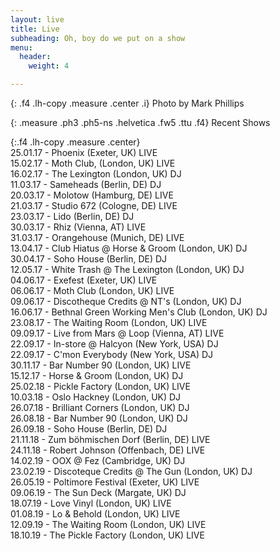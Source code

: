 ```yaml
---
layout: live
title: Live
subheading: Oh, boy do we put on a show
menu:
  header:
    weight: 4

---
```

{: .f4 .lh-copy .measure .center .i}
Photo by Mark Phillips

{: .measure .ph3 .ph5-ns .helvetica .fw5 .ttu .f4}
Recent Shows

{:.f4 .lh-copy .measure .center}   
25\.01.17 - Phoenix (Exeter, UK) LIVE  
15\.02.17 - Moth Club, (London, UK) LIVE  
16\.02.17 - The Lexington (London, UK) DJ  
11\.03.17 - Sameheads (Berlin, DE) DJ  
20\.03.17 - Molotow (Hamburg, DE) LIVE  
21\.03.17 - Studio 672 (Cologne, DE) LIVE  
23\.03.17 - Lido (Berlin, DE) DJ  
30\.03.17 - Rhiz (Vienna, AT) LIVE  
31\.03.17 - Orangehouse (Munich, DE) LIVE  
13\.04.17 - Club Hiatus @ Horse & Groom (London, UK) DJ  
30\.04.17 - Soho House (Berlin, DE) DJ  
12\.05.17 - White Trash @ The Lexington (London, UK) DJ  
04\.06.17 - Exefest (Exeter, UK) LIVE  
06\.06.17 - Moth Club (London, UK) LIVE  
09\.06.17 - Discotheque Credits @ NT's (London, UK) DJ  
16\.06.17 - Bethnal Green Working Men's Club (London, UK) DJ  
23\.08.17 - The Waiting Room (London, UK) LIVE  
09\.09.17 - Live from Mars @ Loop (Vienna, AT) LIVE  
22\.09.17 - In-store @ Halcyon (New York, USA) DJ  
22\.09.17 - C'mon Everybody (New York, USA) DJ  
30\.11.17 - Bar Number 90 (London, UK) LIVE  
15\.12.17 - Horse & Groom (London, UK) DJ  
25\.02.18 - Pickle Factory (London, UK) LIVE  
10\.03.18 - Oslo Hackney (London, UK) DJ  
26\.07.18 - Brilliant Corners (London, UK) DJ  
26\.08.18 - Bar Number 90 (London, UK) DJ  
26\.09.18 - Soho House (Berlin, DE) DJ  
21\.11.18 - Zum böhmischen Dorf (Berlin, DE) LIVE  
24\.11.18 - Robert Johnson (Offenbach, DE) LIVE  
14\.02.19 - OOX @ Fez (Cambridge, UK) DJ  
23\.02.19 - Discoteque Credits @ The Gun (London, UK) DJ  
26\.05.19 - Poltimore Festival (Exeter, UK) LIVE  
09\.06.19 - The Sun Deck (Margate, UK) DJ  
18\.07.19 - Love Vinyl (London, UK) LIVE  
01\.08.19 - Lo & Behold (London, UK) LIVE  
12\.09.19 - The Waiting Room (London, UK) LIVE  
18\.10.19 - The Pickle Factory (London, UK) LIVE